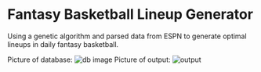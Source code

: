 # Fantasy Basketball Lineup Generator

Using a genetic algorithm and parsed data from ESPN to generate optimal lineups in daily fantasy basketball.

Picture of database:
![db image](https://drive.google.com/file/d/0BwwEUwO3ICDIS1ZsTlg2c1VIVEU/view?usp=sharing)
Picture of output:
![output](https://drive.google.com/file/d/0BwwEUwO3ICDIOHNmd0RnSlBvTlU/view?usp=sharing)
